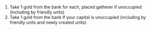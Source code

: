 1. Take 1 gold from the bank for each, placed gatherer if unoccupied (including by friendly units)
1. Take 1 gold from the bank if your capital is unoccupied (including by friendly units and newly created units)
<!-- TODO determine limit on resource gatherers -->

